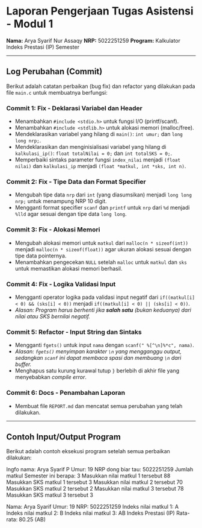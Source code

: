 # Laporan Pengerjaan Tugas Asistensi - Modul 1

**Nama:** Arya Syarif Nur Assaqy
**NRP:** 5022251259
**Program:** Kalkulator Indeks Prestasi (IP) Semester

---

## Log Perubahan (Commit)

Berikut adalah catatan perbaikan (bug fix) dan refactor yang dilakukan pada file `main.c` untuk membuatnya berfungsi:

### Commit 1: Fix - Deklarasi Variabel dan Header
* Menambahkan `#include <stdio.h>` untuk fungsi I/O (printf/scanf).
* Menambahkan `#include <stdlib.h>` untuk alokasi memori (malloc/free).
* Mendeklarasikan variabel yang hilang di `main()`: `int umur;` dan `long long nrp;`.
* Mendeklarasikan dan menginisialisasi variabel yang hilang di `kalkulasi_ip()`: `float totalNilai = 0;` dan `int totalSKS = 0;`.
* Memperbaiki sintaks parameter fungsi `index_nilai` menjadi `(float nilai)` dan `kalkulasi_ip` menjadi `(float *matkul, int *sks, int n)`.

### Commit 2: Fix - Tipe Data dan Format Specifier
* Mengubah tipe data `nrp` dari `int` (yang diasumsikan) menjadi `long long nrp;` untuk menampung NRP 10 digit.
* Mengganti format specifier `scanf` dan `printf` untuk `nrp` dari `%d` menjadi `%lld` agar sesuai dengan tipe data `long long`.

### Commit 3: Fix - Alokasi Memori
* Mengubah alokasi memori untuk `matkul` dari `malloc(n * sizeof(int))` menjadi `malloc(n * sizeof(float))` agar ukuran alokasi sesuai dengan tipe data pointernya.
* Menambahkan pengecekan `NULL` setelah `malloc` untuk `matkul` dan `sks` untuk memastikan alokasi memori berhasil.

### Commit 4: Fix - Logika Validasi Input
* Mengganti operator logika pada validasi input negatif dari `if((matkul[i] < 0) && (sks[i] < 0))` menjadi `if((matkul[i] < 0) || (sks[i] < 0))`.
* *Alasan: Program harus berhenti jika **salah satu** (bukan keduanya) dari nilai atau SKS bernilai negatif.*

### Commit 5: Refactor - Input String dan Sintaks
* Mengganti `fgets()` untuk input `nama` dengan `scanf(" %[^\n]%*c", nama)`.
* *Alasan: `fgets()` menyimpan karakter `\n` yang mengganggu output, sedangkan `scanf` ini dapat membaca spasi dan membuang `\n` dari buffer.*
* Menghapus satu kurung kurawal tutup `}` berlebih di akhir file yang menyebabkan *compile error*.

### Commit 6: Docs - Penambahan Laporan
* Membuat file `REPORT.md` dan mencatat semua perubahan yang telah dilakukan.

---

## Contoh Input/Output Program

Berikut adalah contoh eksekusi program setelah semua perbaikan dilakukan:

Ingfo nama: Arya Syarif P Umur: 19 NRP dong biar tau: 5022251259 Jumlah matkul Semester ini berapa: 3 Masukkan nilai matkul 1 tersebut 88 Masukkan SKS matkul 1 tersebut 3 Masukkan nilai matkul 2 tersebut 70 Masukkan SKS matkul 2 tersebut 2 Masukkan nilai matkul 3 tersebut 78 Masukkan SKS matkul 3 tersebut 3

Nama: Arya Syarif Umur: 19 NRP: 5022251259 Indeks nilai matkul 1: A Indeks nilai matkul 2: B Indeks nilai matkul 3: AB Indeks Prestasi (IP) Rata-rata: 80.25 (AB)

